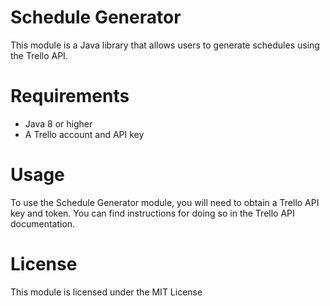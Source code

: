 # Schedule Generator
This module is a Java library that allows users to generate schedules using the Trello API.

# Requirements
* Java 8 or higher
* A Trello account and API key

# Usage
To use the Schedule Generator module, you will need to obtain a Trello API key and token.
You can find instructions for doing so in the Trello API documentation.

# License
This module is licensed under the MIT License
